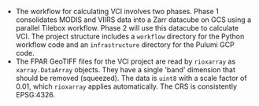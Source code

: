 - The workflow for calculating VCI involves two phases. Phase 1 consolidates MODIS and VIIRS data into a Zarr datacube on GCS using a parallel Tilebox workflow. Phase 2 will use this datacube to calculate VCI. The project structure includes a `workflow` directory for the Python workflow code and an `infrastructure` directory for the Pulumi GCP code.
- The FPAR GeoTIFF files for the VCI project are read by `rioxarray` as `xarray.DataArray` objects. They have a single 'band' dimension that should be removed (squeezed). The data is `uint8` with a scale factor of 0.01, which `rioxarray` applies automatically. The CRS is consistently EPSG:4326.
